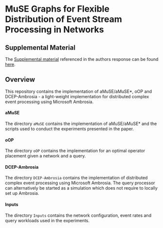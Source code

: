 #  MuSE Graphs for Flexible Distribution of Event Stream Processing in Networks
## Supplemental Material

The [Supplemental material](https://paste.c-net.org/DuctsThwarted) referenced in the authors response can be found [here](https://paste.c-net.org/DuctsThwarted).


## Overview

This repository contains the implementation of aMuSE/aMuSE*, oOP and DCEP-Ambrosia - a light-weight implementation for distributed complex event processing using Microsoft Ambrosia.

#### aMuSE

The directory `aMuSE` contains the implementation of aMuSE/aMuSE* and the scripts used to conduct the experiments presented in the paper.

#### oOP

The directory `oOP` contains the implementation for an optimal operator placement given a network and a query.

#### DCEP-Ambrosia

The directory `DCEP-Ambrosia` contains the implementation of distributed complex event processing using Microsoft Ambrosia. The query processor can alternatively be started as a simulation which does not require to locally set up Ambrosia.

#### Inputs

The directory `Inputs` contains the network configuration, event rates and query workloads used in the experiments.

